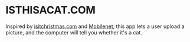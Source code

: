 # ISTHISACAT.COM

Inspired by [isitchristmas.com](https://isitchristmas.com) and [Mobilenet](https://github.com/tensorflow/tfjs-examples/tree/master/mobilenet), this app lets a user upload a picture, and the computer will tell you whether it's a cat.
